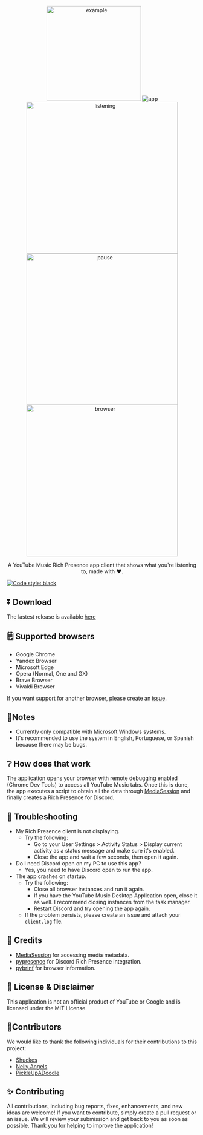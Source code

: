 <p align="center">
<img src="https://github.com/manucabral/YoutubeMusicRPC/blob/main/assets/new_logo.png?raw=true" width="250" title="example">
<img src="https://github.com/manucabral/YoutubeMusicRPC/blob/main/assets/app.png?raw=true" title="app">
<img src="https://github.com/manucabral/YoutubeMusicRPC/blob/main/assets/listening.png?raw=true" width="400" title="listening">
<img src="https://github.com/manucabral/YouTubeMusicRPC/blob/main/assets/pause.png?raw=true" width="400" title="pause">
<img src="https://github.com/manucabral/YouTubeMusicRPC/blob/main/assets/browser.png?raw=true" width="400" title="browser">
</p>

<p align="center">
A YouTube Music Rich Presence app client that shows what you're listening to, made with ❤️.
</p>

[![Code style: black](https://img.shields.io/badge/code%20style-black-000000.svg)](https://github.com/psf/black)

## ⏬ Download
The lastest release is available [here](https://github.com/manucabral/YoutubeMusicRPC/releases)

## 🗒️ Supported browsers
- Google Chrome
- Yandex Browser
- Microsoft Edge
- Opera (Normal, One and GX)
- Brave Browser
- Vivaldi Browser

If you want support for another browser, please create an [issue](https://github.com/manucabral/YoutubeMusicRPC/issues).

## 📝Notes
- Currently only compatible with Microsoft Windows systems.
- It's recommended to use the system in English, Portuguese, or Spanish because there may be bugs.

## :grey_question: How does that work
The application opens your browser with remote debugging enabled (Chrome Dev Tools) to access all YouTube Music tabs. Once this is done, the app executes a script to obtain all the data through [MediaSession](https://developer.mozilla.org/en-US/docs/Web/API/MediaSession) and finally creates a Rich Presence for Discord.

## 🔨 Troubleshooting
- My Rich Presence client is not displaying.
  - Try the following:
    - Go to your User Settings > Activity Status > Display current activity as a status message and make sure it's enabled.
    - Close the app and wait a few seconds, then open it again.
- Do I need Discord open on my PC to use this app?
  - Yes, you need to have Discord open to run the app.
- The app crashes on startup.
  - Try the following:
    - Close all browser instances and run it again.
    - If you have the YouTube Music Desktop Application open, close it as well. I recommend closing instances from the task manager.
    - Restart Discord and try opening the app again.
  - If the problem persists, please create an issue and attach your `client.log` file.

     
## 🙌 Credits
- [MediaSession](https://developer.mozilla.org/en-US/docs/Web/API/MediaSession) for accessing media metadata.
- [pypresence](https://github.com/qwertyquerty/pypresence) for Discord Rich Presence integration.
- [pybrinf](https://github.com/manucabral/pybrinf) for browser information.

## 📜 License & Disclaimer
This application is not an official product of YouTube or Google and is licensed under the MIT License.

## 👥Contributors

We would like to thank the following individuals for their contributions to this project:
- [Shuckes](https://github.com/Shuckes)
- [Nelly Angels](https://github.com/NellyAngelz)
- [PickleUpADoodle](https://github.com/PickleUpADoodle)

## ✨ Contributing
All contributions, including bug reports, fixes, enhancements, and new ideas are welcome!
If you want to contribute, simply create a pull request or an issue. We will review your submission and get back to you as soon as possible.
Thank you for helping to improve the application!
